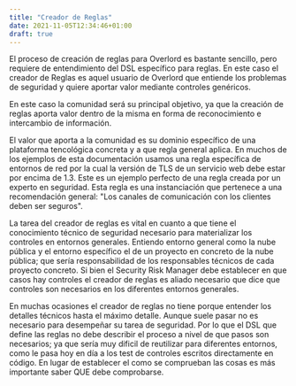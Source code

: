 ```yaml
---
title: "Creador de Reglas"
date: 2021-11-05T12:34:46+01:00
draft: true
---
```


El proceso de creación de reglas para Overlord es bastante sencillo, pero
requiere de entendimiento del DSL específico para reglas. En este caso el
creador de Reglas es aquel usuario de Overlord que entiende los problemas de
seguridad y quiere aportar valor mediante controles genéricos.

En este caso la comunidad será su principal objetivo, ya que la creación de
reglas aporta valor dentro de la misma en forma de reconocimiento e intercambio
de información.

El valor que aporta a la comunidad es su dominio específico de una plataforma
tencológica concreta y a que regla general aplica. En muchos de los ejemplos de
esta documentación usamos una regla específica de entornos de red por la cual
la versión de TLS de un servicio web debe estar por encima de 1.3. Este es un
ejemplo perfecto de una regla creada por un experto en seguridad. Esta regla es
una instanciación que pertenece a una recomendación general: "Los canales de
comunicación con los clientes deben ser seguros".

La tarea del creador de reglas es vital en cuanto a que tiene el conocimiento
técnico de seguridad necesario para materializar los controles en entornos
generales. Entiendo entorno general como la nube pública y el entorno
específico el de un proyecto en concreto de la nube pública; que sería
responsabilidad de los responsables técnicos de cada proyecto concreto. Si bien
el Security Risk Manager debe establecer en que casos hay controles el creador
de reglas es aliado necesario que dice que controles son necesarios en los
diferentes entornos generales.

En muchas ocasiones el creador de reglas no tiene porque entender los detalles
técnicos hasta el máximo detalle. Aunque suele pasar no es necesario para
desempeñar su tarea de seguridad. Por lo que el DSL que define las reglas no
debe describir el proceso a nivel de que pasos son necesarios; ya que sería muy
dificil de reutilizar para diferentes entornos, como le pasa hoy en día a los
test de controles escritos directamente en código. En lugar de establecer el
como se comprueban las cosas es más importante saber QUE debe comprobarse.
